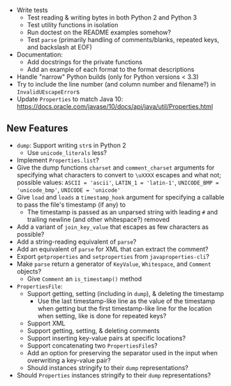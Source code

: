 - Write tests
    - Test reading & writing bytes in both Python 2 and Python 3
    - Test utility functions in isolation
    - Run doctest on the README examples somehow?
    - Test `parse` (primarily handling of comments/blanks, repeated keys, and
      backslash at EOF)
- Documentation:
    - Add docstrings for the private functions
    - Add an example of each format to the format descriptions
- Handle "narrow" Python builds (only for Python versions < 3.3)
- Try to include the line number (and column number and filename?) in
  `InvalidUEscapeError`s
- Update `Properties` to match Java 10: <https://docs.oracle.com/javase/10/docs/api/java/util/Properties.html>

New Features
------------
- `dump`: Support writing `str`s in Python 2
    - Use `unicode_literals` less?
- Implement `Properties.list`?
- Give the dump functions `charset` and `comment_charset` arguments for
  specifying what characters to convert to `\uXXXX` escapes and what not;
  possible values: `ASCII = 'ascii'`, `LATIN_1 = 'latin-1'`, `UNICODE_BMP =
  'unicode_bmp'`, `UNICODE = 'unicode'`
- Give `load` and `loads` a `timestamp_hook` argument for specifying a callable
  to pass the file's timestamp (if any) to
    - The timestamp is passed as an unparsed string with leading `#` and
      trailing newline (and other whitespace?) removed
- Add a variant of `join_key_value` that escapes as few characters as possible?
- Add a string-reading equivalent of `parse`?
- Add an equivalent of `parse` for XML that can extract the comment?
- Export `getproperties` and `setproperties` from `javaproperties-cli`?
- Make `parse` return a generator of `KeyValue`, `Whitespace`, and `Comment`
  objects?
    - Give `Comment` an `is_timestamp()` method
- `PropertiesFile`:
    - Support getting, setting (including in `dump`), & deleting the timestamp
        - Use the last timestamp-like line as the value of the timestamp when
          getting but the first timestamp-like line for the location when
          setting, like is done for repeated keys?
    - Support XML
    - Support getting, setting, & deleting comments
    - Support inserting key-value pairs at specific locations?
    - Support concatenating two `PropertiesFile`s?
    - Add an option for preserving the separator used in the input when
      overwriting a key-value pair?
    - Should instances stringify to their `dump` representations?
- Should `Properties` instances stringify to their `dump` representations?

